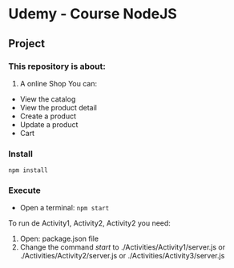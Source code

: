 # Udemy - Course NodeJS

## Project

### This repository is about:
1. A online Shop
You can:
* View the catalog
* View the product detail 
* Create a product
* Update a product
* Cart 



### Install
`npm install`

### Execute
* Open a terminal: `npm start`


To run de Activity1, Activity2, Activity2 you need:
1. Open: package.json file
2. Change the command _start_ to ./Activities/Activity1/server.js or ./Activities/Activity2/server.js or ./Activities/Activity3/server.js 